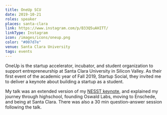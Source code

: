 ```yaml
---
title: OneUp SCU
date: 2019-10-21
roles: speaker
places: santa-clara
link: https://www.instagram.com/p/B33Q5uAHITT/
linkType: Instagram
icon: /images/icons/oneup.png
color: "#007d7e"
venue: Santa Clara University
tags: events
---
```


OneUp is the startup accelerator, incubator, and student organization to support entrepreneurship at Santa Clara University in Silicon Valley. As their first event of the academic year of Fall 2019, Startup Social, they invited me to deliver a keynote about building a startup as a student.

<!--more-->

My talk was an extended version of my [NESST keynote](/events/nesst), and explained my journey through highschool, founding Oswald Labs, moving to Enschede, and being at Santa Clara. There was also a 30 min question-answer session following the talk.
